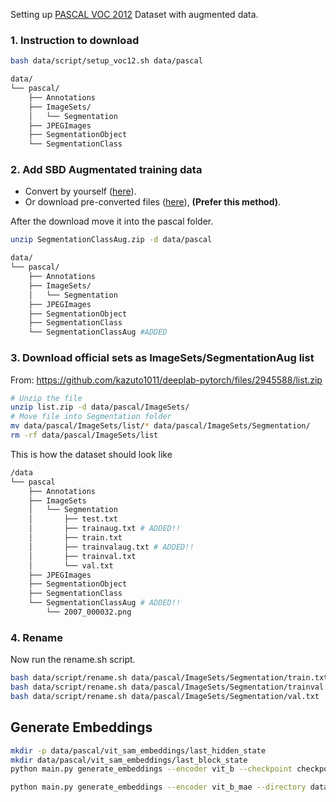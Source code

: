 Setting up [PASCAL VOC 2012](http://host.robots.ox.ac.uk/pascal/VOC/) Dataset with augmented data.

### 1. Instruction to download
``` bash
bash data/script/setup_voc12.sh data/pascal
``` 
```bash
data/
└── pascal/
    ├── Annotations
    ├── ImageSets/
    │   └── Segmentation
    ├── JPEGImages
    ├── SegmentationObject
    └── SegmentationClass
``` 
### 2. Add SBD Augmentated training data
- Convert by yourself ([here](https://github.com/shelhamer/fcn.berkeleyvision.org/tree/master/data/pascal)).
- Or download pre-converted files ([here](https://github.com/DrSleep/tensorflow-deeplab-resnet#evaluation)), **(Prefer this method)**.

After the download move it into the pascal folder.

```bash
unzip SegmentationClassAug.zip -d data/pascal
```

```bash
data/
└── pascal/
    ├── Annotations
    ├── ImageSets/
    │   └── Segmentation
    ├── JPEGImages
    ├── SegmentationObject
    ├── SegmentationClass
    └── SegmentationClassAug #ADDED
``` 

### 3. Download official sets as ImageSets/SegmentationAug list
From: https://github.com/kazuto1011/deeplab-pytorch/files/2945588/list.zip

```bash
# Unzip the file
unzip list.zip -d data/pascal/ImageSets/
# Move file into Segmentation folder
mv data/pascal/ImageSets/list/* data/pascal/ImageSets/Segmentation/
rm -rf data/pascal/ImageSets/list
```

This is how the dataset should look like
```bash
/data
└── pascal
    ├── Annotations
    ├── ImageSets
    │   └── Segmentation 
    │       ├── test.txt
    │       ├── trainaug.txt # ADDED!!
    │       ├── train.txt
    │       ├── trainvalaug.txt # ADDED!!
    │       ├── trainval.txt
    │       └── val.txt
    ├── JPEGImages
    ├── SegmentationObject
    ├── SegmentationClass
    └── SegmentationClassAug # ADDED!!
        └── 2007_000032.png
```
### 4. Rename
Now run the rename.sh script.
``` bash
bash data/script/rename.sh data/pascal/ImageSets/Segmentation/train.txt
bash data/script/rename.sh data/pascal/ImageSets/Segmentation/trainval.txt
bash data/script/rename.sh data/pascal/ImageSets/Segmentation/val.txt
``` 

## Generate Embeddings

```bash
mkdir -p data/pascal/vit_sam_embeddings/last_hidden_state
mkdir data/pascal/vit_sam_embeddings/last_block_state
python main.py generate_embeddings --encoder vit_b --checkpoint checkpoints/sam_vit_b_01ec64.pth --use_sam_checkpoint --directory data/pascal/JPEGImages --batch_size 16 --num_workers=8 --outfolder data/pascal/pascal_embeddings_vit_b_sam/last_hidden_state --last_block_dir data/pascal/pascal_embeddings_vit_b_sam/last_block_state --custom_preprocess

python main.py generate_embeddings --encoder vit_b_mae --directory data/pascal/JPEGImages --batch_size 64 --num_workers 8 --outfolder data/pascal/embeddings_vit_mae_480 --model_name facebook/vit-mae-base --image_resolution 480 --mean_std default --huggingface
```